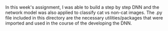 In this week's assignment, I was able to build a step by step DNN and the network model was also applied to classify cat vs non-cat images. The .py file included in this directory are the necessary utilities/packages that were imported and used in the course of the developing the DNN.

